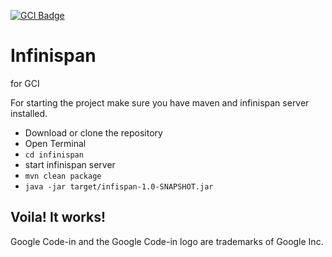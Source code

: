 [![GCI Badge](https://img.shields.io/badge/Google%20Code--in-JBoss%20Community-red?labelColor=2096F3)](https://gitter.im/JBossOutreach/gci)

# Infinispan
for GCI

For starting the project make sure you have maven and infinispan server installed.
- Download or clone the repository
- Open Terminal
- `cd infinispan`
-  start infinispan server
- `mvn clean package`
- `java -jar target/infispan-1.0-SNAPSHOT.jar`

## Voila! It works!

Google Code-in and the Google Code-in logo are trademarks of Google Inc.
